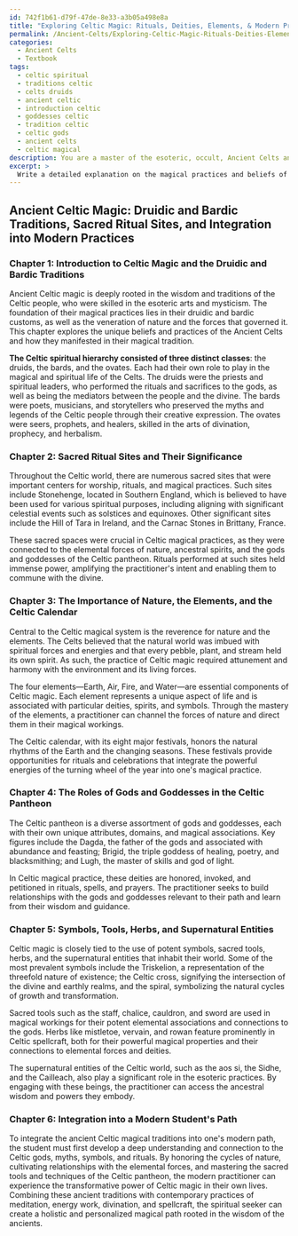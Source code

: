```yaml
---
id: 742f1b61-d79f-47de-8e33-a3b05a498e8a
title: "Exploring Celtic Magic: Rituals, Deities, Elements, & Modern Practice"
permalink: /Ancient-Celts/Exploring-Celtic-Magic-Rituals-Deities-Elements-Modern-Practice/
categories:
  - Ancient Celts
  - Textbook
tags:
  - celtic spiritual
  - traditions celtic
  - celts druids
  - ancient celtic
  - introduction celtic
  - goddesses celtic
  - tradition celtic
  - celtic gods
  - ancient celts
  - celtic magical
description: You are a master of the esoteric, occult, Ancient Celts and education, you have written many textbooks on the subject in ways that provide students with rich and deep understanding of the subject. You are being asked to write textbook-like sections on a topic and you do it with full context, explainability, and reliability in accuracy to the true facts of the topic at hand, in a textbook style that a student would easily be able to learn from, in a rich, engaging, and contextual way. Always include relevant context (such as formulas and history), related concepts, and in a way that someone can gain deep insights from.
excerpt: > 
  Write a detailed explanation on the magical practices and beliefs of the Ancient Celts, focusing on their druidic and bardic traditions, along with the significance of sacred ritual sites such as Stonehenge, as found in a grimoire or treatise intended for the initiates of the esoteric arts. Discuss the importance of nature, the elements, and the Celtic calendar in their magical system, as well as the roles played by gods and goddesses in their pantheon. Provide insights on the symbols, tools, herbs, and the supernatural entities associated with their practices, and explain how this knowledge can be integrated into a modern student's path.
---
```


## Ancient Celtic Magic: Druidic and Bardic Traditions, Sacred Ritual Sites, and Integration into Modern Practices

### Chapter 1: Introduction to Celtic Magic and the Druidic and Bardic Traditions

Ancient Celtic magic is deeply rooted in the wisdom and traditions of the Celtic people, who were skilled in the esoteric arts and mysticism. The foundation of their magical practices lies in their druidic and bardic customs, as well as the veneration of nature and the forces that governed it. This chapter explores the unique beliefs and practices of the Ancient Celts and how they manifested in their magical tradition.

**The Celtic spiritual hierarchy consisted of three distinct classes**: the druids, the bards, and the ovates. Each had their own role to play in the magical and spiritual life of the Celts. The druids were the priests and spiritual leaders, who performed the rituals and sacrifices to the gods, as well as being the mediators between the people and the divine. The bards were poets, musicians, and storytellers who preserved the myths and legends of the Celtic people through their creative expression. The ovates were seers, prophets, and healers, skilled in the arts of divination, prophecy, and herbalism.

### Chapter 2: Sacred Ritual Sites and Their Significance

Throughout the Celtic world, there are numerous sacred sites that were important centers for worship, rituals, and magical practices. Such sites include Stonehenge, located in Southern England, which is believed to have been used for various spiritual purposes, including aligning with significant celestial events such as solstices and equinoxes. Other significant sites include the Hill of Tara in Ireland, and the Carnac Stones in Brittany, France.

These sacred spaces were crucial in Celtic magical practices, as they were connected to the elemental forces of nature, ancestral spirits, and the gods and goddesses of the Celtic pantheon. Rituals performed at such sites held immense power, amplifying the practitioner's intent and enabling them to commune with the divine.

### Chapter 3: The Importance of Nature, the Elements, and the Celtic Calendar

Central to the Celtic magical system is the reverence for nature and the elements. The Celts believed that the natural world was imbued with spiritual forces and energies and that every pebble, plant, and stream held its own spirit. As such, the practice of Celtic magic required attunement and harmony with the environment and its living forces.

The four elements—Earth, Air, Fire, and Water—are essential components of Celtic magic. Each element represents a unique aspect of life and is associated with particular deities, spirits, and symbols. Through the mastery of the elements, a practitioner can channel the forces of nature and direct them in their magical workings.

The Celtic calendar, with its eight major festivals, honors the natural rhythms of the Earth and the changing seasons. These festivals provide opportunities for rituals and celebrations that integrate the powerful energies of the turning wheel of the year into one's magical practice.

### Chapter 4: The Roles of Gods and Goddesses in the Celtic Pantheon

The Celtic pantheon is a diverse assortment of gods and goddesses, each with their own unique attributes, domains, and magical associations. Key figures include the Dagda, the father of the gods and associated with abundance and feasting; Brigid, the triple goddess of healing, poetry, and blacksmithing; and Lugh, the master of skills and god of light.

In Celtic magical practice, these deities are honored, invoked, and petitioned in rituals, spells, and prayers. The practitioner seeks to build relationships with the gods and goddesses relevant to their path and learn from their wisdom and guidance.

### Chapter 5: Symbols, Tools, Herbs, and Supernatural Entities

Celtic magic is closely tied to the use of potent symbols, sacred tools, herbs, and the supernatural entities that inhabit their world. Some of the most prevalent symbols include the Triskelion, a representation of the threefold nature of existence; the Celtic cross, signifying the intersection of the divine and earthly realms, and the spiral, symbolizing the natural cycles of growth and transformation.

Sacred tools such as the staff, chalice, cauldron, and sword are used in magical workings for their potent elemental associations and connections to the gods. Herbs like mistletoe, vervain, and rowan feature prominently in Celtic spellcraft, both for their powerful magical properties and their connections to elemental forces and deities.

The supernatural entities of the Celtic world, such as the aos si, the Sidhe, and the Cailleach, also play a significant role in the esoteric practices. By engaging with these beings, the practitioner can access the ancestral wisdom and powers they embody.

### Chapter 6: Integration into a Modern Student's Path

To integrate the ancient Celtic magical traditions into one's modern path, the student must first develop a deep understanding and connection to the Celtic gods, myths, symbols, and rituals. By honoring the cycles of nature, cultivating relationships with the elemental forces, and mastering the sacred tools and techniques of the Celtic pantheon, the modern practitioner can experience the transformative power of Celtic magic in their own lives. Combining these ancient traditions with contemporary practices of meditation, energy work, divination, and spellcraft, the spiritual seeker can create a holistic and personalized magical path rooted in the wisdom of the ancients.
